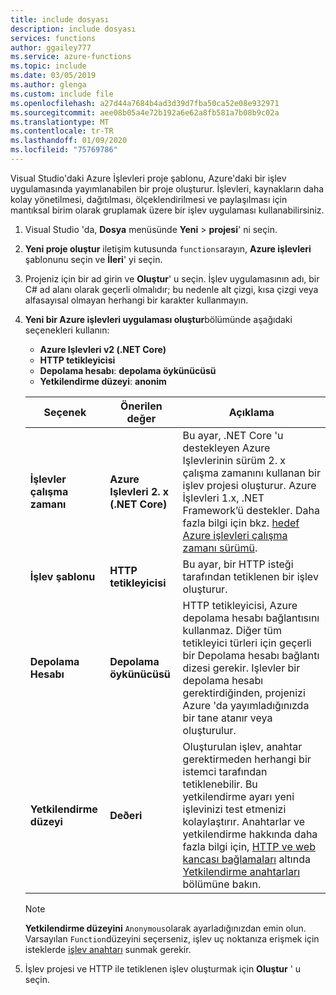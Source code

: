 ```yaml
---
title: include dosyası
description: include dosyası
services: functions
author: ggailey777
ms.service: azure-functions
ms.topic: include
ms.date: 03/05/2019
ms.author: glenga
ms.custom: include file
ms.openlocfilehash: a27d44a7684b4ad3d39d7fba50ca52e08e932971
ms.sourcegitcommit: aee08b05a4e72b192a6e62a8fb581a7b08b9c02a
ms.translationtype: MT
ms.contentlocale: tr-TR
ms.lasthandoff: 01/09/2020
ms.locfileid: "75769786"
---
```

Visual Studio'daki Azure İşlevleri proje şablonu, Azure'daki bir işlev uygulamasında yayımlanabilen bir proje oluşturur. İşlevleri, kaynakların daha kolay yönetilmesi, dağıtılması, ölçeklendirilmesi ve paylaşılması için mantıksal birim olarak gruplamak üzere bir işlev uygulaması kullanabilirsiniz.

1. Visual Studio 'da, **Dosya** menüsünde **Yeni** > **projesi**' ni seçin.

1. **Yeni proje oluştur** iletişim kutusunda `functions`arayın, **Azure işlevleri** şablonunu seçin ve **İleri**' yi seçin.

1. Projeniz için bir ad girin ve **Oluştur**' u seçin. İşlev uygulamasının adı, bir C# ad alanı olarak geçerli olmalıdır; bu nedenle alt çizgi, kısa çizgi veya alfasayısal olmayan herhangi bir karakter kullanmayın.

1. **Yeni bir Azure işlevleri uygulaması oluştur**bölümünde aşağıdaki seçenekleri kullanın:

    + **Azure Işlevleri v2 (.NET Core)**
    + **HTTP tetikleyicisi**
    + **Depolama hesabı**: **depolama öykünücüsü**
    + **Yetkilendirme düzeyi**: **anonim** 

    | Seçenek      | Önerilen değer  | Açıklama                      |
    | ------------ |  ------- |----------------------------------------- |
    | **İşlevler çalışma zamanı** | **Azure Işlevleri 2. x <br />(.NET Core)** | Bu ayar, .NET Core 'u destekleyen Azure Işlevlerinin sürüm 2. x çalışma zamanını kullanan bir işlev projesi oluşturur. Azure İşlevleri 1.x, .NET Framework’ü destekler. Daha fazla bilgi için bkz. [hedef Azure işlevleri çalışma zamanı sürümü](../articles/azure-functions/functions-versions.md).   |
    | **İşlev şablonu** | **HTTP tetikleyicisi** | Bu ayar, bir HTTP isteği tarafından tetiklenen bir işlev oluşturur. |
    | **Depolama Hesabı**  | **Depolama öykünücüsü** | HTTP tetikleyicisi, Azure depolama hesabı bağlantısını kullanmaz. Diğer tüm tetikleyici türleri için geçerli bir Depolama hesabı bağlantı dizesi gerekir. Işlevler bir depolama hesabı gerektirdiğinden, projenizi Azure 'da yayımladığınızda bir tane atanır veya oluşturulur. |
    | **Yetkilendirme düzeyi** | **Deðeri** | Oluşturulan işlev, anahtar gerektirmeden herhangi bir istemci tarafından tetiklenebilir. Bu yetkilendirme ayarı yeni işlevinizi test etmenizi kolaylaştırır. Anahtarlar ve yetkilendirme hakkında daha fazla bilgi için, [HTTP ve web kancası bağlamaları](../articles/azure-functions/functions-bindings-http-webhook.md) altında [Yetkilendirme anahtarları](../articles/azure-functions/functions-bindings-http-webhook.md#authorization-keys) bölümüne bakın. |
    
    > [!NOTE]
    > **Yetkilendirme düzeyini** `Anonymous`olarak ayarladığınızdan emin olun. Varsayılan `Function`düzeyini seçerseniz, işlev uç noktanıza erişmek için isteklerde [işlev anahtarı](../articles/azure-functions/functions-bindings-http-webhook.md#authorization-keys) sunmak gerekir.
    
4. İşlev projesi ve HTTP ile tetiklenen işlev oluşturmak için **Oluştur** ' u seçin.
